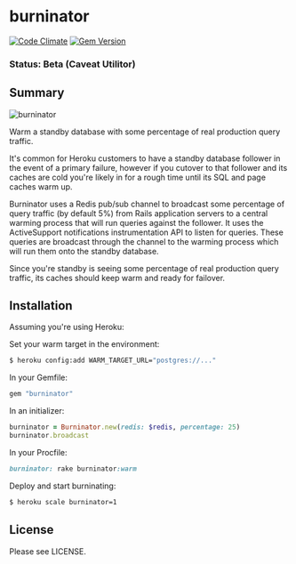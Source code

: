 # burninator

[![Code Climate](https://codeclimate.com/github/jpignata/burninator.png)](https://codeclimate.com/github/jpignata/burninator)
[![Gem Version](https://badge.fury.io/rb/burninator.png)](http://badge.fury.io/rb/burninator)

### Status: Beta (Caveat Utilitor)

## Summary

![burninator](http://25.media.tumblr.com/tumblr_li2bl6oSh01qh5zi3o1_500.jpg)

Warm a standby database with some percentage of real production query traffic.

It's common for Heroku customers to have a standby database follower in the
event of a primary failure, however if you cutover to that follower and its
caches are cold you're likely in for a rough time until its SQL and page
caches warm up.

Burninator uses a Redis pub/sub channel to broadcast some percentage of
query traffic (by default 5%) from Rails application servers to a central
warming process that will run queries against the follower. It uses the
ActiveSupport notifications instrumentation API to listen for queries. These
queries are broadcast through the channel to the warming process which
will run them onto the standby database.

Since you're standby is seeing some percentage of real production query
traffic, its caches should keep warm and ready for failover.

## Installation

Assuming you're using Heroku:

Set your warm target in the environment:

```sh
$ heroku config:add WARM_TARGET_URL="postgres://..."
```

In your Gemfile:

```ruby
gem "burninator"
```

In an initializer:

```ruby
burninator = Burninator.new(redis: $redis, percentage: 25)
burninator.broadcast
```

In your Procfile:

```ruby
burninator: rake burninator:warm
```

Deploy and start burninating:

```sh
$ heroku scale burninator=1
```

## License

Please see LICENSE.
